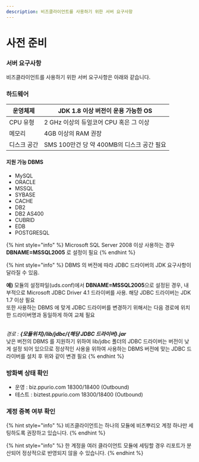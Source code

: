 ```yaml
---
description: 비즈클라이언트를 사용하기 위한 서버 요구사항
---
```


# 사전 준비

### 서버 요구사항

비즈클라이언트를 사용하기 위한 서버 요구사항은 아래와 같습니다.

### 하드웨어

| 운영체제   | JDK 1.8 이상 버전이 운용 가능한 OS       |
| ------ | ------------------------------ |
| CPU 유형 | 2 GHz 이상의 듀얼코어 CPU 혹은 그 이상     |
| 메모리    | 4GB 이상의 RAM 권장                 |
| 디스크 공간 | SMS 100만건 당 약 400MB의 디스크 공간 필요 |

#### 지원 가능 DBMS

* MySQL
* ORACLE
* MSSQL
* SYBASE
* CACHE
* DB2
* DB2 AS400
* CUBRID
* EDB
* POSTGRESQL

{% hint style="info" %}
Microsoft SQL Server 2008 이상 사용하는 경우 **DBNAME=MSSQL2005** 로 설정이 필요
{% endhint %}

{% hint style="info" %}
DBMS 의 버전에 따라 JDBC 드라이버의 JDK 요구사항이 달라질 수 있음.

**예)** 모듈의 설정파일(uds.conf)에서 **DBNAME=MSSQL2005**으로 설정된 경우, 내부적으로 Microsoft JDBC Driver 4.1 드라이버를 사용. 해당 JDBC 드라이버는 JDK 1.7 이상 필요\
또한 사용하는 DBMS 에 맞게 JDBC 드라이버를 변경하기 위해서는 다음 경로에 위치한 드라이버명과 동일하게 하여 교체 필요

\
_경로 : **{모듈위치}/lib/jdbc/{해당 JDBC 드라이버}.jar**_\
낮은 버전의 DBMS 를 지원하기 위하여 lib/jdbc 폴더의 JDBC 드라이버는 버전이 낮게 설정 되어 있으므로 정상적인 사용을 위하여 사용하는 DBMS 버전에 맞는 JDBC 드라이버를 설치 후 위와 같이 변경 필요
{% endhint %}

### 방화벽 상태 확인

* 운영 : biz.ppurio.com 18300/18400 (Outbound)
* 테스트 : biztest.ppurio.com 18300/18400 (Outbound)



### 계정 중복 여부 확인

{% hint style="info" %}
비즈클라이언트는 하나의 모듈에 비즈뿌리오 계정 하나만 세팅하도록 권장하고 있습니다.
{% endhint %}

{% hint style="info" %}
한 계정을 여러 클라이언트 모듈에 세팅할 경우 리포트가 분산되어 정상적으로 반영되지 않을 수 있습니다.
{% endhint %}
